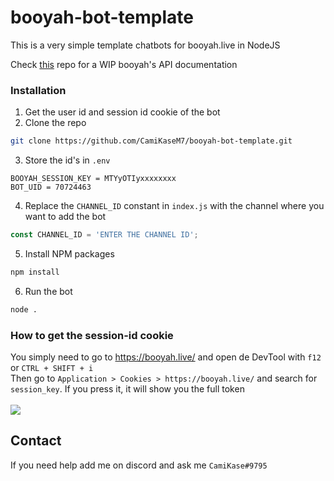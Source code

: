 # booyah-bot-template
<p>This is a very simple template chatbots for booyah.live in NodeJS </p>
<p>Check <a href='https://github.com/BooyahTV/BooyahDocs'>this</a> repo for a WIP booyah's API documentation </p>

### Installation
1. Get the user id and session id cookie of the bot
2. Clone the repo
  ```sh
  git clone https://github.com/CamiKaseM7/booyah-bot-template.git
  ```
3. Store the id's in `.env`
  ```env
  BOOYAH_SESSION_KEY = MTYyOTIyxxxxxxxx
  BOT_UID = 70724463
  ```
4. Replace the `CHANNEL_ID` constant in `index.js` with the channel where you want to add the bot
  ```js
  const CHANNEL_ID = 'ENTER THE CHANNEL ID';
  ```
5. Install NPM packages
```sh
npm install
```
6. Run the bot
```sh
node .
```
### How to get the session-id cookie
You simply need to go to https://booyah.live/ and open de DevTool with `f12` or `CTRL + SHIFT + i` 
<br>
Then go to `Application > Cookies > https://booyah.live/` and search for `session_key`. If you press it, it will show you the full token
<br>
<br>
<img src="https://imgur.com/lse72bd.png"> </img>
## Contact
If you need help add me on discord and ask me `CamiKase#9795`
